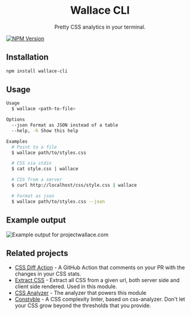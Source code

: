 <div align="center">
  <h1>Wallace CLI</h1>
  <p>Pretty CSS analytics in your terminal.</p>
</div>

[![NPM Version](https://img.shields.io/npm/v/wallace-cli.svg)](https://www.npmjs.com/package/wallace-cli)

## Installation

```sh
npm install wallace-cli
```

## Usage

```sh
Usage
  $ wallace <path-to-file>

Options
  --json Format as JSON instead of a table
  --help, -h Show this help

Examples
  # Point to a file
  $ wallace path/to/styles.css

  # CSS via stdin
  $ cat style.css | wallace

  # CSS from a server
  $ curl http://localhost/css/style.css | wallace

  # Format as json
  $ wallace path/to/styles.css --json
```

## Example output

![Example output for projectwallace.com](example.png)

## Related projects

- [CSS Diff Action](https://github.com/projectwallace/css-diff-action) - A GitHub
  Action that comments on your PR with the changes in your CSS stats.
- [Extract CSS](https://github.com/projectwallace/extract-css-core) - Extract all
  CSS from a given url, both server side and client side rendered. Used in this module.
- [CSS Analyzer](https://github.com/projectwallace/css-analyzer) - The analyzer that powers this module
- [Constyble](https://github.com/projectwallace/constyble) - A CSS complexity
  linter, based on css-analyzer. Don't let your CSS grow beyond the thresholds that you provide.
